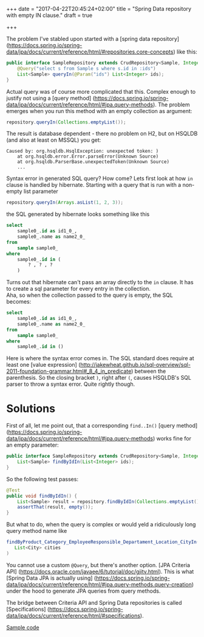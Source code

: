 +++
date = "2017-04-22T20:45:24+02:00"
title = "Spring Data repository with empty IN clause."
draft = true

+++

The problem I've stabled upon started with a [spring data repository]
(https://docs.spring.io/spring-data/jpa/docs/current/reference/html/#repositories.core-concepts) like this:
```java
public interface SampleRepository extends CrudRepository<Sample, Integer>{
    @Query("select s from Sample s where s.id in :ids")
    List<Sample> queryIn(@Param("ids") List<Integer> ids);
}
```
Actual query was of course more complicated that this. Complex enough to justify not using a [query method]
(https://docs.spring.io/spring-data/jpa/docs/current/reference/html/#jpa.query-methods). 
The problem emerges when you run this method with an empty collection as argument:
```java
repository.queryIn(Collections.emptyList());
```
The result is database dependent - there no problem on H2, but on HSQLDB (and also at least on MSSQL) you get:
```text
Caused by: org.hsqldb.HsqlException: unexpected token: )
	at org.hsqldb.error.Error.parseError(Unknown Source)
	at org.hsqldb.ParserBase.unexpectedToken(Unknown Source)
	...
```
Syntax error in generated SQL query? How come? Lets first look at how `in` clause is handled by hibernate. 
Starting with a query that is run with a non-empty list parameter
```java
repository.queryIn(Arrays.asList(1, 2, 3));
```
the SQL generated by hibernate looks something like this
```sql
select
    sample0_.id as id1_0_,
    sample0_.name as name2_0_ 
from
    sample sample0_ 
where
    sample0_.id in (
        ? , ? , ?
    )
```
Turns out that hibernate can't pass an array directly to the `in` clause. It has to create a sql parameter for 
every entry in the collection.  
Aha, so when the collection passed to the query is empty, the SQL becomes:
```sql
select
    sample0_.id as id1_0_,
    sample0_.name as name2_0_ 
from
    sample sample0_ 
where
    sample0_.id in ()
```
Here is where the syntax error comes in. The SQL standard does require at least one [value expression]
(http://jakewheat.github.io/sql-overview/sql-2011-foundation-grammar.html#_8_4_in_predicate) between the parenthesis.
So the closing bracket `)`, right after `(`, causes HSQLDB's SQL parser to throw a syntax error. Quite rightly though. 

# Solutions

First of all, let me point out, that a corresponding `find..In()` [query method]
(https://docs.spring.io/spring-data/jpa/docs/current/reference/html/#jpa.query-methods) works fine for an empty 
parameter:
```java
public interface SampleRepository extends CrudRepository<Sample, Integer>{
    List<Sample> findByIdIn(List<Integer> ids);
}
```
So the following test passes:
```java
@Test
public void findByIdIn() {
    List<Sample> result = repository.findByIdIn(Collections.emptyList());
    assertThat(result, empty());
}
```
But what to do, when the query is complex or would yeld a ridiculously long query method name like 
```java
findByProduct_Category_EmployeeResponsible_Departament_Location_CityIn(
   List<City> cities
)
```
You cannot use a custom `@Query`, but there's another option. [JPA Criteria API]
(https://docs.oracle.com/javaee/6/tutorial/doc/gjitv.html). This is what [Spring Data JPA is actually using]
(https://docs.spring.io/spring-data/jpa/docs/current/reference/html/#jpa.query-methods.query-creation) under 
the hood to generate JPA queries from query methods. 

The bridge between Criteria API and Spring Data repositories is called [Specifications]
(https://docs.spring.io/spring-data/jpa/docs/current/reference/html/#specifications).



[Sample code](https://github.com/rzymek/sandbox/tree/1a5a01c67c9b0d037d9d800612c2c488c996594e)